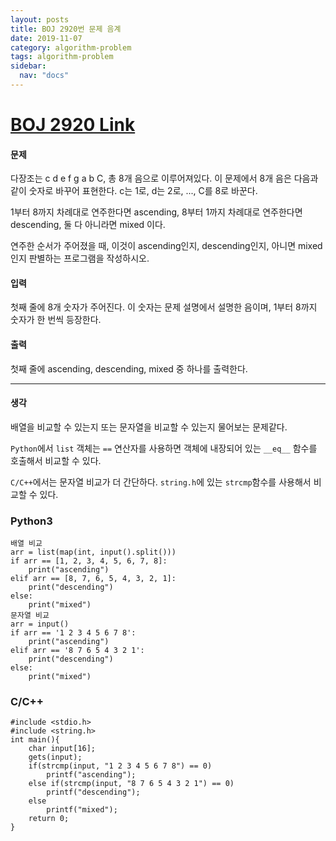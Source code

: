 ```yaml
---
layout: posts
title: BOJ 2920번 문제 음계
date: 2019-11-07
category: algorithm-problem
tags: algorithm-problem
sidebar:
  nav: "docs"
---
```

# [BOJ 2920 Link](https://www.acmicpc.net/problem/2920)
#### 문제
다장조는 c d e f g a b C, 총 8개 음으로 이루어져있다. 이 문제에서 8개 음은 다음과 같이 숫자로 바꾸어 표현한다. c는 1로, d는 2로, ..., C를 8로 바꾼다.

1부터 8까지 차례대로 연주한다면 ascending, 8부터 1까지 차례대로 연주한다면 descending, 둘 다 아니라면 mixed 이다.

연주한 순서가 주어졌을 때, 이것이 ascending인지, descending인지, 아니면 mixed인지 판별하는 프로그램을 작성하시오.

#### 입력
첫째 줄에 8개 숫자가 주어진다. 이 숫자는 문제 설명에서 설명한 음이며, 1부터 8까지 숫자가 한 번씩 등장한다.

#### 출력
첫째 줄에 ascending, descending, mixed 중 하나를 출력한다.
- - -
#### 생각
배열을 비교할 수 있는지 또는 문자열을 비교할 수 있는지 물어보는 문제같다.

`Python`에서 `list` 객체는 `==` 연산자를 사용하면 객체에 내장되어 있는 `__eq__` 함수를 호출해서 비교할 수 있다.

`C/C++`에서는 문자열 비교가 더 간단하다. `string.h`에 있는 `strcmp`함수를 사용해서 비교할 수 있다.
### Python3
```
배열 비교
arr = list(map(int, input().split()))
if arr == [1, 2, 3, 4, 5, 6, 7, 8]:
    print("ascending")
elif arr == [8, 7, 6, 5, 4, 3, 2, 1]:
    print("descending")
else:
    print("mixed")
문자열 비교
arr = input()
if arr == '1 2 3 4 5 6 7 8':
    print("ascending")
elif arr == '8 7 6 5 4 3 2 1':
    print("descending")
else:
    print("mixed")
```
### C/C++
```
#include <stdio.h>
#include <string.h>
int main(){
    char input[16];
    gets(input);
    if(strcmp(input, "1 2 3 4 5 6 7 8") == 0)
        printf("ascending");
    else if(strcmp(input, "8 7 6 5 4 3 2 1") == 0)
        printf("descending");
    else
        printf("mixed");
    return 0;
}
```